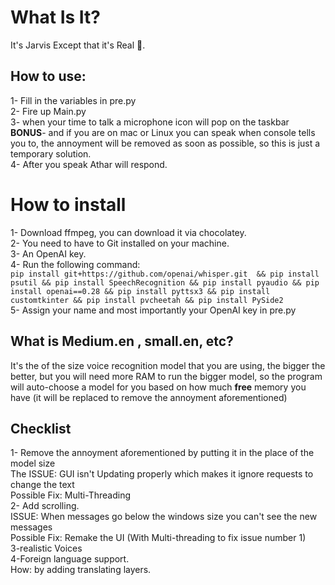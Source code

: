 <h1> What Is It? </h1>
It's Jarvis Except that it's Real 🤖.

<h2> How to use: </h2>
1- Fill in the variables in pre.py <br>
2- Fire up Main.py <br>
3- when your time to talk a microphone icon will pop on the taskbar <br>
<b>BONUS</b>-  and if you are on mac or Linux you can speak when console tells you to, the annoyment will be removed as soon as possible, so this is just a temporary solution. <br>
4- After you speak Athar will respond.

<h1>How to install</h1>
1- Download ffmpeg, you can download it via chocolatey. <br>
2- You need to have to Git installed on your machine. <br>
3- An OpenAI key. <br>
4- Run the following command: <br>
<code>pip install git+https://github.com/openai/whisper.git  && pip install psutil && pip install SpeechRecognition && pip install pyaudio && pip install openai==0.28 && pip install pyttsx3 && pip install customtkinter && pip install pvcheetah && pip install PySide2</code> <br>
5- Assign your name and most importantly your OpenAI key in pre.py


<h2>What is Medium.en , small.en, etc?</h2>
It's the of the size voice recognition model that you are using, the bigger the better, but you will need more RAM to run the bigger model, so the program will auto-choose a model for you based on how much <b>free</b> memory you have (it will be replaced to remove the annoyment aforementioned)

<h2>Checklist</h2>
1- Remove the annoyment aforementioned by putting it in the place of the model size <br>
The ISSUE: GUI isn't Updating properly which makes it ignore requests to change the text <br>
Possible Fix: Multi-Threading <br>
2- Add scrolling.<br>
ISSUE: When messages go below the windows size you can't see the new messages <br>
Possible Fix: Remake the UI (With Multi-threading to fix issue number 1) <br>
3-realistic Voices <br>
4-Foreign language support. <br>
How: by adding translating layers.
